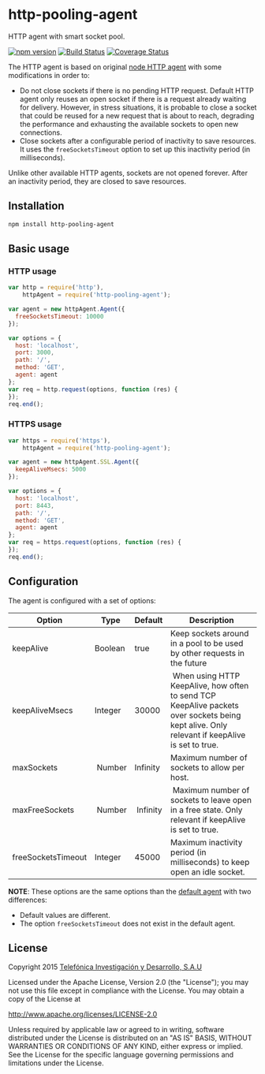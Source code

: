 # http-pooling-agent

HTTP agent with smart socket pool.

[![npm version](https://badge.fury.io/js/http-pooling-agent.svg)](http://badge.fury.io/js/http-pooling-agent)
[![Build Status](https://travis-ci.org/telefonica/node-http-pooling-agent.svg)](https://travis-ci.org/telefonica/node-http-pooling-agent)
[![Coverage Status](https://img.shields.io/coveralls/telefonica/node-http-pooling-agent.svg)](https://coveralls.io/r/telefonica/node-http-pooling-agent)

The HTTP agent is based on original [node HTTP agent](https://github.com/joyent/node/blob/f3189ace6b5e31a874df421ac2f74da0e77cb14d/lib/_http_agent.js) with some modifications in order to:
* Do not close sockets if there is no pending HTTP request. Default HTTP agent only reuses an open socket if there is a request already waiting for delivery. However, in stress situations, it is probable to close a socket that could be reused for a new request that is about to reach, degrading the performance and exhausting the available sockets to open new connections.
* Close sockets after a configurable period of inactivity to save resources. It uses the `freeSocketsTimeout` option to set up this inactivity period (in milliseconds).

Unlike other available HTTP agents, sockets are not opened forever. After an inactivity period, they are closed to save resources.

## Installation

```bash
npm install http-pooling-agent
```

## Basic usage

### HTTP usage

```js
var http = require('http'),
    httpAgent = require('http-pooling-agent');

var agent = new httpAgent.Agent({
  freeSocketsTimeout: 10000
});

var options = {
  host: 'localhost',
  port: 3000,
  path: '/',
  method: 'GET',
  agent: agent
};
var req = http.request(options, function (res) {
});
req.end();
```

### HTTPS usage

```js
var https = require('https'),
    httpAgent = require('http-pooling-agent');

var agent = new httpAgent.SSL.Agent({
  keepAliveMsecs: 5000
});

var options = {
  host: 'localhost',
  port: 8443,
  path: '/',
  method: 'GET',
  agent: agent
};
var req = https.request(options, function (res) {
});
req.end();
```

## Configuration

The agent is configured with a set of options:

| Option | Type | Default | Description |
| ------ | ---- | ------- | ----------- |
| keepAlive | Boolean | true | Keep sockets around in a pool to be used by other requests in the future |
| keepAliveMsecs | Integer | 30000 | When using HTTP KeepAlive, how often to send TCP KeepAlive packets over sockets being kept alive. Only relevant if keepAlive is set to true. |
| maxSockets | Number | Infinity | Maximum number of sockets to allow per host. |
| maxFreeSockets | Number | Infinity | Maximum number of sockets to leave open in a free state. Only relevant if keepAlive is set to true. |
| freeSocketsTimeout | Integer | 45000 | Maximum inactivity period (in milliseconds) to keep open an idle socket. |

**NOTE**: These options are the same options than the [default agent](https://nodejs.org/api/http.html#http_new_agent_options) with two differences:
* Default values are different.
* The option `freeSocketsTimeout` does not exist in the default agent.

## License

Copyright 2015 [Telefónica Investigación y Desarrollo, S.A.U](http://www.tid.es)

Licensed under the Apache License, Version 2.0 (the "License"); you may not use this file except in compliance with the License. You may obtain a copy of the License at

http://www.apache.org/licenses/LICENSE-2.0

Unless required by applicable law or agreed to in writing, software distributed under the License is distributed on an "AS IS" BASIS, WITHOUT WARRANTIES OR CONDITIONS OF ANY KIND, either express or implied. See the License for the specific language governing permissions and limitations under the License.
